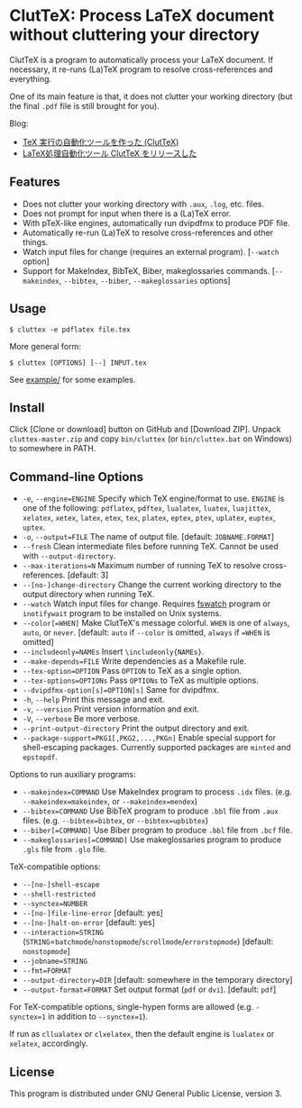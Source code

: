 ClutTeX: Process LaTeX document without cluttering your directory
=====

ClutTeX is a program to automatically process your LaTeX document.
If necessary, it re-runs (La)TeX program to resolve cross-references and everything.

One of its main feature is that, it does not clutter your working directory (but the final `.pdf` file is still brought for you).

Blog:

* [TeX 実行の自動化ツールを作った (ClutTeX)](https://blog.miz-ar.info/2016/12/cluttex/)
* [LaTeX処理自動化ツール ClutTeX をリリースした](https://blog.miz-ar.info/2018/10/cluttex-release/)

Features
-----

* Does not clutter your working directory with `.aux`, `.log`, etc. files.
* Does not prompt for input when there is a (La)TeX error.
* With pTeX-like engines, automatically run dvipdfmx to produce PDF file.
* Automatically re-run (La)TeX to resolve cross-references and other things.
* Watch input files for change (requires an external program). \[`--watch` option\]
* Support for MakeIndex, BibTeX, Biber, makeglossaries commands. \[`--makeindex`, `--bibtex`, `--biber`, `--makeglossaries` options\]

Usage
-----

`$ cluttex -e pdflatex file.tex`

More general form:

`$ cluttex [OPTIONS] [--] INPUT.tex`

See [example/](example/) for some examples.

Install
-----

Click \[Clone or download\] button on GitHub and \[Download ZIP\].
Unpack `cluttex-master.zip` and copy `bin/cluttex` (or `bin/cluttex.bat` on Windows) to somewhere in PATH.

Command-line Options
-----

* `-e`, `--engine=ENGINE`
  Specify which TeX engine/format to use.
  `ENGINE` is one of the following:
    `pdflatex`, `pdftex`,
    `lualatex`, `luatex`, `luajittex`,
    `xelatex`, `xetex`,
    `latex`, `etex`, `tex`,
    `platex`, `eptex`, `ptex`,
    `uplatex`, `euptex`, `uptex`.
* `-o`, `--output=FILE`
  The name of output file.  \[default: `JOBNAME.FORMAT`\]
* `--fresh`
  Clean intermediate files before running TeX.
  Cannot be used with `--output-directory`.
* `--max-iterations=N`
  Maximum number of running TeX to resolve cross-references.
  \[default: 3\]
* `--[no-]change-directory`
  Change the current working directory to the output directory when running TeX.
* `--watch`
  Watch input files for change.
  Requires [fswatch](http://emcrisostomo.github.io/fswatch/) program or `inotifywait` program to be installed on Unix systems.
* `--color[=WHEN]`
  Make ClutTeX's message colorful.
  `WHEN` is one of `always`, `auto`, or `never`.
  \[default: `auto` if `--color` is omitted, `always` if `=WHEN` is omitted\]
* `--includeonly=NAMEs`
  Insert `\includeonly{NAMEs}`.
* `--make-depends=FILE`
  Write dependencies as a Makefile rule.
* `--tex-option=OPTION`
  Pass `OPTION` to TeX as a single option.
* `--tex-options=OPTIONs`
  Pass `OPTIONs` to TeX as multiple options.
* `--dvipdfmx-option[s]=OPTION[s]`
  Same for dvipdfmx.
* `-h`, `--help`
  Print this message and exit.
* `-v`, `--version`
  Print version information and exit.
* `-V`, `--verbose`
  Be more verbose.
* `--print-output-directory`
  Print the output directory and exit.
* `--package-support=PKG1[,PKG2,...,PKGn]`
  Enable special support for shell-escaping packages.
  Currently supported packages are `minted` and `epstopdf`.

Options to run auxiliary programs:

* `--makeindex=COMMAND`
  Use MakeIndex program to process `.idx` files.
  (e.g. `--makeindex=makeindex`, or `--makeindex=mendex`)
* `--bibtex=COMMAND`
  Use BibTeX program to produce `.bbl` file from `.aux` files.
  (e.g. `--bibtex=bibtex`, or `--bibtex=upbibtex`)
* `--biber[=COMMAND]`
  Use Biber program to produce `.bbl` file from `.bcf` file.
* `--makeglossaries[=COMMAND]`
  Use makeglossaries program to produce `.gls` file from `.glo` file.

TeX-compatible options:

* `--[no-]shell-escape`
* `--shell-restricted`
* `--synctex=NUMBER`
* `--[no-]file-line-error`
  \[default: yes\]
* `--[no-]halt-on-error`
  \[default: yes\]
* `--interaction=STRING`
  (`STRING`=`batchmode`/`nonstopmode`/`scrollmode`/`errorstopmode`)
  \[default: `nonstopmode`\]
* `--jobname=STRING`
* `--fmt=FORMAT`
* `--output-directory=DIR`
  \[default: somewhere in the temporary directory\]
* `--output-format=FORMAT`
  Set output format (`pdf` or `dvi`).
  \[default: `pdf`\]

For TeX-compatible options, single-hypen forms are allowed (e.g. `-synctex=1` in addition to `--synctex=1`).

If run as `cllualatex` or `clxelatex`, then the default engine is `lualatex` or `xelatex`, accordingly.

License
-----

This program is distributed under GNU General Public License, version 3.
